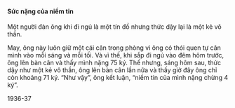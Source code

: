 #### Sức nặng của niềm tin 

Một người đàn ông khi đi ngủ là một tín đồ nhưng thức dậy lại là một kẻ vô thần.

May, ông này luôn giữ một cái cân trong phòng vì ông có thói quen tự cân mình vào mỗi sáng và mỗi tối. Và vì thế, khi sắp đi ngủ vào đêm hôm trước, ông lên bàn cân và thấy mình nặng 75 ký. Thế nhưng, sáng hôm sau, thức dậy như một kẻ vô thần, ông lên bàn cân lần nữa và thấy giờ đây ông chỉ còn khoảng 71 ký. “Như vậy”, ông kết luận, “niềm tin của mình nặng chừng 4 ký”.

1936-37